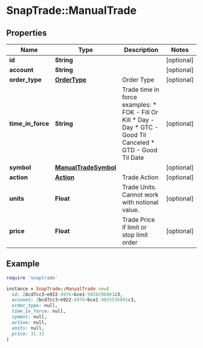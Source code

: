 # SnapTrade::ManualTrade

## Properties

| Name | Type | Description | Notes |
| ---- | ---- | ----------- | ----- |
| **id** | **String** |  | [optional] |
| **account** | **String** |  | [optional] |
| **order_type** | [**OrderType**](OrderType.md) | Order Type | [optional] |
| **time_in_force** | **String** | Trade time in force examples:   * FOK - Fill Or Kill   * Day - Day   * GTC - Good Til Canceled   * GTD - Good Til Date  | [optional] |
| **symbol** | [**ManualTradeSymbol**](ManualTradeSymbol.md) |  | [optional] |
| **action** | [**Action**](Action.md) | Trade Action | [optional] |
| **units** | **Float** | Trade Units. Cannot work with notional value. | [optional] |
| **price** | **Float** | Trade Price if limit or stop limit order | [optional] |

## Example

```ruby
require 'snaptrade'

instance = SnapTrade::ManualTrade.new(
  id: 2bcd7cc3-e922-4976-bce1-9858296801c3,
  account: 2bcd7cc3-e922-4976-bce1-9855556801c3,
  order_type: null,
  time_in_force: null,
  symbol: null,
  action: null,
  units: null,
  price: 31.33
)
```


